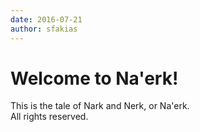 ```yaml
---
date: 2016-07-21
author: sfakias
---
```

# Welcome to Na'erk!

This is the tale of Nark and Nerk, or Na'erk.  
All rights reserved.

